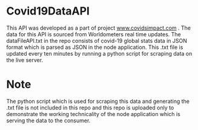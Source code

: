 # Covid19DataAPI
This API was developed as a part of project www.covidsimpact.com . 
The data for this API is sourced from Worldometers real time updates.
The dataFileAPI.txt in the repo consists of covid-19 global stats data in JSON format which is parsed as JSON in the node application.
This .txt file is updated every ten minutes by running a python script for scraping data on the live server.

# Note
The python script which is used for scraping this data and generating the .txt file is not included in this repo and this repo is uploaded only to demonstrate the working technicality of the node application which is serving the data to the consumer.
